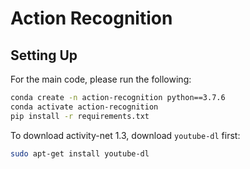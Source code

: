 # Action Recognition

## Setting Up

For the main code, please run the following:

```bash
conda create -n action-recognition python==3.7.6
conda activate action-recognition
pip install -r requirements.txt
```

To download activity-net 1.3, download `youtube-dl` first:
```bash
sudo apt-get install youtube-dl
```
